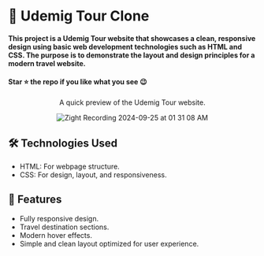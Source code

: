 
<div><h1>🚀 Udemig Tour Clone</h1></div>
<h4>This project is a Udemig Tour website that showcases a clean, responsive design using basic web development technologies such as HTML and CSS. The purpose is to demonstrate the layout and design principles for a modern travel website.</h4>
 <h4>Star ⭐ the repo if you like what you see 😉 </h4>
 <div>


<div align='center'><h3📸 Project Demo</h3></div>
<div align='center'>
A quick preview of the Udemig Tour website.

![Zight Recording 2024-09-25 at 01 31 08 AM](https://github.com/user-attachments/assets/f9716248-288b-485d-b1d5-207700e9ce34)


</div>

 <h2>🛠️ Technologies Used</h2>
 <ul>
   <li>HTML: For webpage structure.</li>
   <li>CSS: For design, layout, and responsiveness.</li>
 </ul>  

  <h2>🎨 Features</h2>
 <ul>
   <li>Fully responsive design.
</li>
   <li>Travel destination sections.</li>
   <li>Modern hover effects.</li>
   <li>Simple and clean layout optimized for user experience.</li>
  
 </ul>
